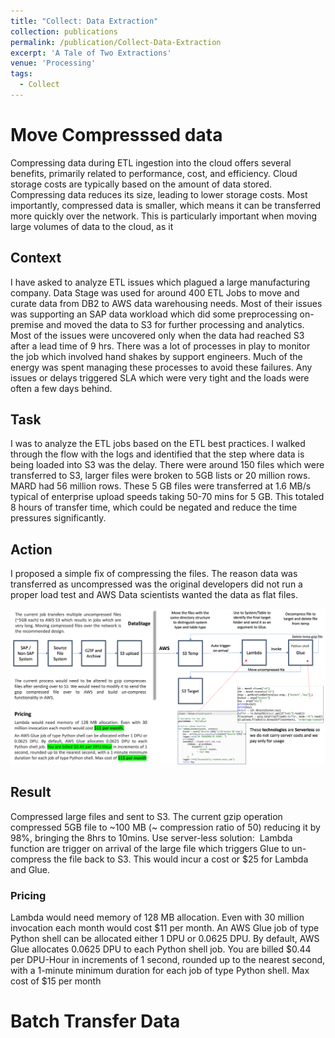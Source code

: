 ```yaml
---
title: "Collect: Data Extraction"
collection: publications
permalink: /publication/Collect-Data-Extraction
excerpt: 'A Tale of Two Extractions'
venue: 'Processing'
tags:
  - Collect
---
```


# Move Compresssed data
Compressing data during ETL ingestion into the cloud offers several benefits, primarily related to performance, cost, and efficiency. Cloud storage costs are typically based on the amount of data stored. Compressing data reduces its size, leading to lower storage costs.
Most importantly, compressed data is smaller, which means it can be transferred more quickly over the network. This is particularly important when moving large volumes of data to the cloud, as it

## Context
I have asked to analyze ETL issues which plagued a large manufacturing company. Data Stage was used for around 400 ETL Jobs to move and curate data from DB2 to AWS data warehousing needs. 
Most of their issues was supporting an SAP data workload which did some preprocessing on-premise and moved the data to S3 for further processing and analytics. 
Most of the issues were uncovered only when the data had reached S3 after a lead time of 9 hrs. 
There was a lot of processes in play to monitor the job which involved hand shakes by support engineers. 
Much of the energy was spent managing these processes to avoid these failures. 
Any issues or delays triggered SLA which were very tight and the loads were often a few days behind. 

## Task
I was to analyze the ETL jobs based on the ETL best practices. I walked through the flow with the logs and identified that the step where data is being loaded into S3 was the delay. 
There were around 150 files which were transferred to S3, larger files were broken to 5GB lists or 20 million rows. 
MARD had 56 million rows. These 5 GB files were transferred at 1.6 MB/s typical of enterprise upload speeds taking 50-70 mins for 5 GB. 
This totaled 8 hours of transfer time, which could be negated and reduce the time pressures significantly.

## Action
I proposed a simple fix of compressing the files. The reason data was transferred as uncompressed was the original developers did not run a proper load test and AWS Data scientists wanted the data as flat files.

<img width="612" alt="image" src="/images/publications/CompressData.png">

## Result
Compressed large files and sent to S3. The current gzip operation compressed 5GB file to ~100 MB (~ compression ratio of 50) reducing it by 98%, bringing the 8hrs to 10mins. 
Use server-less solution:  Lambda function are trigger on arrival of the large file which triggers Glue to un-compress the file back to S3. This would incur a cost or $25 for Lambda and Glue.

### Pricing
Lambda would need memory of 128 MB allocation. Even with 30 million invocation each month would cost $11 per month.
An AWS Glue job of type Python shell can be allocated either 1 DPU or 0.0625 DPU. By default, AWS Glue allocates 0.0625 DPU to each Python shell job. You are billed $0.44 per DPU-Hour in increments of 1 second, rounded up to the nearest second, with a 1-minute minimum duration for each job of type Python shell. Max cost of $15 per month

# Batch Transfer Data
